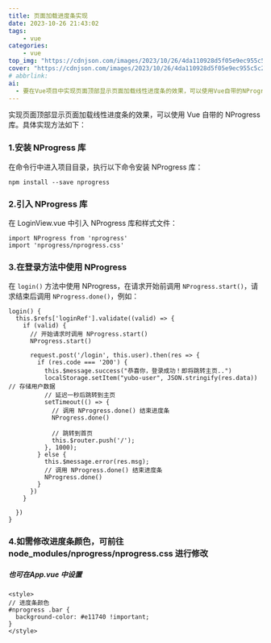 ```yaml
---
title: 页面加载进度条实现
date: 2023-10-26 21:43:02
tags: 
    - vue
categories: 
    - vue
top_img: "https://cdnjson.com/images/2023/10/26/4da110928d5f05e9ec955c5c2f68b526.png"
cover: "https://cdnjson.com/images/2023/10/26/4da110928d5f05e9ec955c5c2f68b526.png"
# abbrlink:
ai: 
  - 要在Vue项目中实现页面顶部显示页面加载线性进度条的效果，可以使用Vue自带的NProgress库。首先安装NProgress库，然后在LoginView.vue中引入NProgress库和样式文件。在登录方法中使用NProgress，在请求开始前调用NProgress.start()，请求结束后调用NProgress.done()。如果需要修改进度条颜色，可以在node_modules/nprogress/nprogress.css文件中进行修改，或者在App.vue中设置样式。通过以上步骤，即可实现页面加载时的进度条效果。
---
```


实现页面顶部显示页面加载线性进度条的效果，可以使用 Vue 自带的 NProgress 库。具体实现方法如下：

###  1.安装 NProgress 库

在命令行中进入项目目录，执行以下命令安装 NProgress 库：

```npm
npm install --save nprogress
```

### 2.引入 NProgress 库

在 LoginView.vue 中引入 NProgress 库和样式文件：

```npm
import NProgress from 'nprogress'
import 'nprogress/nprogress.css'
```

### 3.在登录方法中使用 NProgress

在 `login()` 方法中使用 NProgress，在请求开始前调用 `NProgress.start()`，请求结束后调用 `NProgress.done()`，例如：

```vue
login() {
  this.$refs['loginRef'].validate((valid) => {
    if (valid) {
      // 开始请求时调用 NProgress.start()
      NProgress.start()

      request.post('/login', this.user).then(res => {
        if (res.code === '200') {
          this.$message.success("恭喜你，登录成功！即将跳转主页..")
          localStorage.setItem("yubo-user", JSON.stringify(res.data))  // 存储用户数据
          // 延迟一秒后跳转到主页
          setTimeout(() => {
            // 调用 NProgress.done() 结束进度条
            NProgress.done()
    
            // 跳转到首页
            this.$router.push('/');
          }, 1000);
        } else {
          this.$message.error(res.msg);
          // 调用 NProgress.done() 结束进度条
          NProgress.done()
        }
      })
    }

  })
}
```

### 4.如需修改进度条颜色，可前往  node_modules/nprogress/nprogress.css 进行修改

##### 也可在App.vue 中设置

```vue
<style>
// 进度条颜色
#nprogress .bar {
  background-color: #e11740 !important;
}
</style>

```
